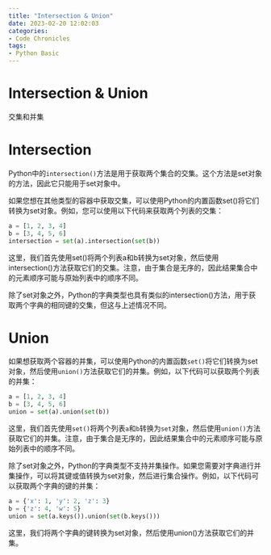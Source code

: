 ```yaml
---
title: "Intersection & Union"
date: 2023-02-20 12:02:03
categories:
- Code Chronicles
tags:
- Python Basic
---
```

# Intersection & Union

交集和并集

# Intersection

Python中的`intersection()`方法是用于获取两个集合的交集。这个方法是set对象的方法，因此它只能用于set对象中。

如果您想在其他类型的容器中获取交集，可以使用Python的内置函数set()将它们转换为set对象。例如，您可以使用以下代码来获取两个列表的交集：

```python
a = [1, 2, 3, 4]
b = [3, 4, 5, 6]
intersection = set(a).intersection(set(b))
```

这里，我们首先使用set()将两个列表a和b转换为set对象，然后使用intersection()方法获取它们的交集。注意，由于集合是无序的，因此结果集合中的元素顺序可能与原始列表中的顺序不同。

除了set对象之外，Python的字典类型也具有类似的intersection()方法，用于获取两个字典的相同键的交集，但这与上述情况不同。

# Union

如果想获取两个容器的并集，可以使用Python的内置函数`set()`将它们转换为set对象，然后使用`union()`方法获取它们的并集。例如，以下代码可以获取两个列表的并集：

```python
a = [1, 2, 3, 4]
b = [3, 4, 5, 6]
union = set(a).union(set(b))
```

这里，我们首先使用`set()`将两个列表`a`和`b`转换为`set`对象，然后使用`union()`方法获取它们的并集。注意，由于集合是无序的，因此结果集合中的元素顺序可能与原始列表中的顺序不同。

除了set对象之外，Python的字典类型不支持并集操作。如果您需要对字典进行并集操作，可以将其键或值转换为set对象，然后进行集合操作。例如，以下代码可以获取两个字典的键的并集：

```python
a = {'x': 1, 'y': 2, 'z': 3}
b = {'z': 4, 'w': 5}
union = set(a.keys()).union(set(b.keys()))
```

这里，我们将两个字典的键转换为set对象，然后使用union()方法获取它们的并集。